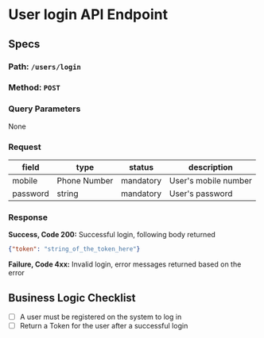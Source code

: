 # User login API Endpoint

## Specs

### Path: `/users/login`

### Method: `POST`

### Query Parameters

None

### Request

| field    | type         | status    | description          |
| -------- | ------------ | --------- | -------------------- |
| mobile   | Phone Number | mandatory | User's mobile number |
| password | string       | mandatory | User's password      |

### Response

**Success, Code 200:** Successful login, following body returned

```JSON
{"token": "string_of_the_token_here"}
```

**Failure, Code 4xx:** Invalid login, error messages returned based on the error

## Business Logic Checklist

- [ ] A user must be registered on the system to log in
- [ ] Return a Token for the user after a successful login

